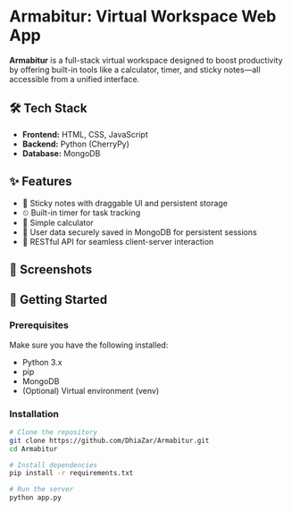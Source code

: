 # Armabitur: Virtual Workspace Web App

**Armabitur** is a full-stack virtual workspace designed to boost productivity by offering built-in tools like a calculator, timer, and sticky notes—all accessible from a unified interface.

## 🛠 Tech Stack

- **Frontend:** HTML, CSS, JavaScript  
- **Backend:** Python (CherryPy)  
- **Database:** MongoDB  

## ✨ Features

- 📝 Sticky notes with draggable UI and persistent storage  
- ⏲ Built-in timer for task tracking  
- 🧮 Simple calculator  
- 🔐 User data securely saved in MongoDB for persistent sessions  
- 🔄 RESTful API for seamless client-server interaction  

## 📸 Screenshots



## 🚀 Getting Started

### Prerequisites

Make sure you have the following installed:

- Python 3.x  
- pip  
- MongoDB  
- (Optional) Virtual environment (venv)

### Installation

```bash
# Clone the repository
git clone https://github.com/DhiaZar/Armabitur.git
cd Armabitur

# Install dependencies
pip install -r requirements.txt

# Run the server
python app.py

